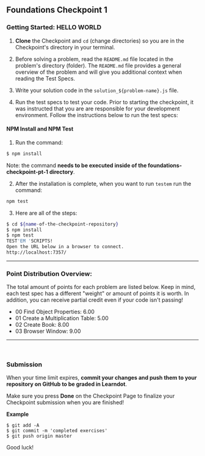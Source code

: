 ## Foundations Checkpoint 1

### Getting Started: HELLO WORLD

1. **Clone** the Checkpoint and `cd` (change directories) so you are in the Checkpoint's directory in your terminal.

2. Before solving a problem, read the `README.md` file located in the problem's directory (folder). The `README.md` file provides a general overview of the problem and will give you additional context when reading the Test Specs.

3. Write your solution code in the `solution_${problem-name}.js` file.

4. Run the test specs to test your code. Prior to starting the checkpoint, it was instructed that you are are responsible for your development environment. Follow the instructions below to run the test specs:

#### NPM Install and NPM Test

1. Run the command:

```sh
$ npm install
```

Note: the command **needs to be executed inside of the foundations-checkpoint-pt-1 directory**.

2. After the installation is complete, when you want to run `testem` run the command:

```sh
npm test
```

3. Here are all of the steps:

```sh
$ cd ${name-of-the-checkpoint-repository}
$ npm install
$ npm test
TEST'EM 'SCRIPTS!
Open the URL below in a browser to connect.
http://localhost:7357/
```

<hr>

### Point Distribution Overview:

The total amount of points for each problem are listed below. Keep in mind, each test spec has a different "weight" or amount of points it is worth. In addition, you can receive partial credit even if your code isn't passing!

- 00 Find Object Properties: 6.00
- 01 Create a Multiplication Table: 5.00
- 02 Create Book: 8.00
- 03 Browser Window: 9.00

<hr>
<br>

### Submission

When your time limit expires, **commit your changes and push them to your repository on GitHub to be graded in Learndot**.

Make sure you press **Done** on the Checkpoint Page to finalize your Checkpoint submission when you are finished!

**Example**

```
$ git add -A
$ git commit -m 'completed exercises'
$ git push origin master
```

Good luck!
